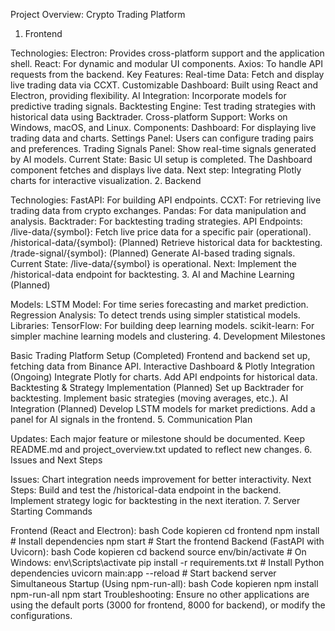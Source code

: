 Project Overview: Crypto Trading Platform
1. Frontend

Technologies:
Electron: Provides cross-platform support and the application shell.
React: For dynamic and modular UI components.
Axios: To handle API requests from the backend.
Key Features:
Real-time Data: Fetch and display live trading data via CCXT.
Customizable Dashboard: Built using React and Electron, providing flexibility.
AI Integration: Incorporate models for predictive trading signals.
Backtesting Engine: Test trading strategies with historical data using Backtrader.
Cross-platform Support: Works on Windows, macOS, and Linux.
Components:
Dashboard: For displaying live trading data and charts.
Settings Panel: Users can configure trading pairs and preferences.
Trading Signals Panel: Show real-time signals generated by AI models.
Current State:
Basic UI setup is completed.
The Dashboard component fetches and displays live data.
Next step: Integrating Plotly charts for interactive visualization.
2. Backend

Technologies:
FastAPI: For building API endpoints.
CCXT: For retrieving live trading data from crypto exchanges.
Pandas: For data manipulation and analysis.
Backtrader: For backtesting trading strategies.
API Endpoints:
/live-data/{symbol}: Fetch live price data for a specific pair (operational).
/historical-data/{symbol}: (Planned) Retrieve historical data for backtesting.
/trade-signal/{symbol}: (Planned) Generate AI-based trading signals.
Current State:
/live-data/{symbol} is operational.
Next: Implement the /historical-data endpoint for backtesting.
3. AI and Machine Learning (Planned)

Models:
LSTM Model: For time series forecasting and market prediction.
Regression Analysis: To detect trends using simpler statistical models.
Libraries:
TensorFlow: For building deep learning models.
scikit-learn: For simpler machine learning models and clustering.
4. Development Milestones

Basic Trading Platform Setup (Completed)
Frontend and backend set up, fetching data from Binance API.
Interactive Dashboard & Plotly Integration (Ongoing)
Integrate Plotly for charts.
Add API endpoints for historical data.
Backtesting & Strategy Implementation (Planned)
Set up Backtrader for backtesting.
Implement basic strategies (moving averages, etc.).
AI Integration (Planned)
Develop LSTM models for market predictions.
Add a panel for AI signals in the frontend.
5. Communication Plan

Updates:
Each major feature or milestone should be documented.
Keep README.md and project_overview.txt updated to reflect new changes.
6. Issues and Next Steps

Issues:
Chart integration needs improvement for better interactivity.
Next Steps:
Build and test the /historical-data endpoint in the backend.
Implement strategy logic for backtesting in the next iteration.
7. Server Starting Commands

Frontend (React and Electron):
bash
Code kopieren
cd frontend
npm install    # Install dependencies
npm start      # Start the frontend
Backend (FastAPI with Uvicorn):
bash
Code kopieren
cd backend
source env/bin/activate   # On Windows: env\Scripts\activate
pip install -r requirements.txt   # Install Python dependencies
uvicorn main:app --reload         # Start backend server
Simultaneous Startup (Using npm-run-all):
bash
Code kopieren
npm install npm-run-all
npm start
Troubleshooting:
Ensure no other applications are using the default ports (3000 for frontend, 8000 for backend), or modify the configurations.
